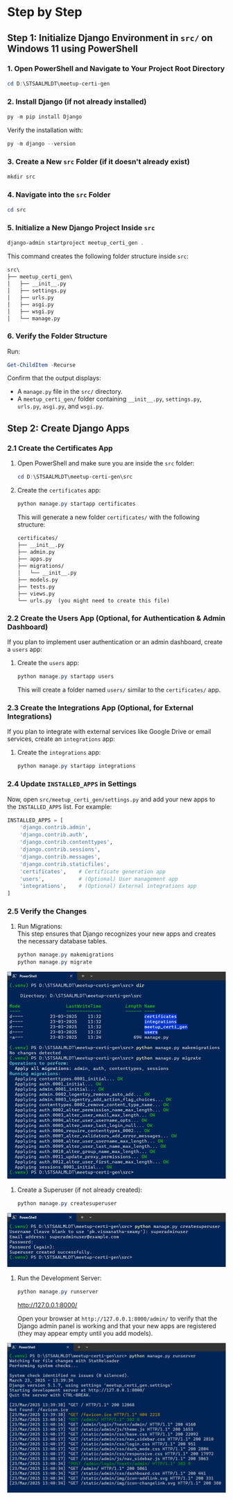 # Step by Step

## Step 1: Initialize Django Environment in `src/` on Windows 11 using PowerShell

### 1. Open PowerShell and Navigate to Your Project Root Directory

```powershell
cd D:\STSAALMLDT\meetup-certi-gen
```

### 2. Install Django (if not already installed)

```powershell
py -m pip install Django
```

Verify the installation with:

```powershell
py -m django --version
```

### 3. Create a New `src` Folder (if it doesn't already exist)

```powershell
mkdir src
```

### 4. Navigate into the `src` Folder

```powershell
cd src
```

### 5. Initialize a New Django Project Inside `src`

```powershell
django-admin startproject meetup_certi_gen .
```

This command creates the following folder structure inside `src`:

```text
src\
├── meetup_certi_gen\
│   ├── __init__.py
│   ├── settings.py
│   ├── urls.py
│   ├── asgi.py
│   ├── wsgi.py
│   └── manage.py
```

### 6. Verify the Folder Structure

Run:

```powershell
Get-ChildItem -Recurse
```

Confirm that the output displays:

- A `manage.py` file in the `src/` directory.
- A `meetup_certi_gen/` folder containing `__init__.py`, `settings.py`, `urls.py`, `asgi.py`, and `wsgi.py`.

## Step 2: Create Django Apps

### 2.1 Create the Certificates App

1. Open PowerShell and make sure you are inside the `src` folder:

   ```powershell
   cd D:\STSAALMLDT\meetup-certi-gen\src
   ```

2. Create the `certificates` app:

   ```powershell
   python manage.py startapp certificates
   ```

   This will generate a new folder `certificates/` with the following structure:

   ```text
   certificates/
   ├── __init__.py
   ├── admin.py
   ├── apps.py
   ├── migrations/
   │   └── __init__.py
   ├── models.py
   ├── tests.py
   ├── views.py
   └── urls.py  (you might need to create this file)
   ```

### 2.2 Create the Users App (Optional, for Authentication & Admin Dashboard)

If you plan to implement user authentication or an admin dashboard, create a `users` app:

1. Create the `users` app:

   ```powershell
   python manage.py startapp users
   ```

   This will create a folder named `users/` similar to the `certificates/` app.

### 2.3 Create the Integrations App (Optional, for External Integrations)

If you plan to integrate with external services like Google Drive or email services, create an `integrations` app:

1. Create the `integrations` app:

   ```powershell
   python manage.py startapp integrations
   ```

### 2.4 Update `INSTALLED_APPS` in Settings

Now, open `src/meetup_certi_gen/settings.py` and add your new apps to the `INSTALLED_APPS` list. For example:

```python
INSTALLED_APPS = [
    'django.contrib.admin',
    'django.contrib.auth',
    'django.contrib.contenttypes',
    'django.contrib.sessions',
    'django.contrib.messages',
    'django.contrib.staticfiles',
    'certificates',    # Certificate generation app
    'users',           # (Optional) User management app
    'integrations',    # (Optional) External integrations app
]
```

### 2.5 Verify the Changes

1. Run Migrations:  
   This step ensures that Django recognizes your new apps and creates the necessary database tables.

   ```powershell
   python manage.py makemigrations
   python manage.py migrate
   ```

![Initial Migrations](./Images/InitialMigrations_23Mar.PNG)

1. Create a Superuser (if not already created):

   ```powershell
   python manage.py createsuperuser
   ```

![User Admin User](./Images/SuperAdminUser.PNG)

1. Run the Development Server:

   ```powershell
   python manage.py runserver
   ```

   <http://127.0.0.1:8000/>

   Open your browser at `http://127.0.0.1:8000/admin/` to verify that the Django admin panel is working and that your new apps are registered (they may appear empty until you add models).

![Initial Execution](./Images/InitialExecution_23Mar.PNG)
